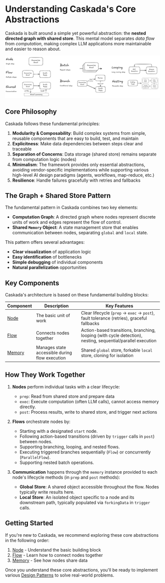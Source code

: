 # Understanding Caskada's Core Abstractions

Caskada is built around a simple yet powerful abstraction: the **nested directed graph with shared store**. This mental model separates _data flow_ from _computation_, making complex LLM applications more maintainable and easier to reason about.

<div align="center">
  <img src="https://raw.githubusercontent.com/skadaai/caskada/main/.github/media/abstraction.jpg" width="1300"/>
</div>

## Core Philosophy

Caskada follows these fundamental principles:

1. **Modularity & Composability**: Build complex systems from simple, reusable components that are easy to build, test, and maintain
2. **Explicitness**: Make data dependencies between steps clear and traceable
3. **Separation of Concerns**: Data storage (shared store) remains separate from computation logic (nodes)
4. **Minimalism**: The framework provides only essential abstractions, avoiding vendor-specific implementations while supporting various high-level AI design paradigms (agents, workflows, map-reduce, etc.)
5. **Resilience**: Handle failures gracefully with retries and fallbacks

## The Graph + Shared Store Pattern

The fundamental pattern in Caskada combines two key elements:

- **Computation Graph**: A directed graph where nodes represent discrete units of work and edges represent the flow of control.
- **Shared `Memory` Object**: A state management store that enables communication between nodes, separating `global` and `local` state.

This pattern offers several advantages:

- **Clear visualization** of application logic
- **Easy identification** of bottlenecks
- **Simple debugging** of individual components
- **Natural parallelization** opportunities

## Key Components

Caskada's architecture is based on these fundamental building blocks:

| Component             | Description                                    | Key Features                                                                                                |
| --------------------- | ---------------------------------------------- | ----------------------------------------------------------------------------------------------------------- |
| [Node](./node.md)     | The basic unit of work                         | Clear lifecycle (`prep` → `exec` → `post`), fault tolerance (retries), graceful fallbacks                   |
| [Flow](./flow.md)     | Connects nodes together                        | Action-based transitions, branching, looping (with cycle detection), nesting, sequential/parallel execution |
| [Memory](./memory.md) | Manages state accessible during flow execution | Shared `global` store, forkable `local` store, cloning for isolation                                        |

## How They Work Together

1. **Nodes** perform individual tasks with a clear lifecycle:

   - `prep`: Read from shared store and prepare data
   - `exec`: Execute computation (often LLM calls), cannot access memory directly.
   - `post`: Process results, write to shared store, and trigger next actions

2. **Flows** orchestrate nodes by:

   - Starting with a designated `start` node.
   - Following action-based transitions (driven by `trigger` calls in `post`) between nodes.
   - Supporting branching, looping, and nested flows.
   - Executing triggered branches sequentially (`Flow`) or concurrently (`ParallelFlow`).
   - Supporting nested batch operations.

3. **Communication** happens through the `memory` instance provided to each node's lifecycle methods (in `prep` and `post` methods):

   - **Global Store**: A shared object accessible throughout the flow. Nodes typically write results here.
   - **Local Store**: An isolated object specific to a node and its downstream path, typically populated via `forkingData` in `trigger` calls.

## Getting Started

If you're new to Caskada, we recommend exploring these core abstractions in the following order:

1. [Node](./node.md) - Understand the basic building block
2. [Flow](./flow.md) - Learn how to connect nodes together
3. [Memory](./memory.md) - See how nodes share data

Once you understand these core abstractions, you'll be ready to implement various [Design Patterns](../design_pattern/index.md) to solve real-world problems.
